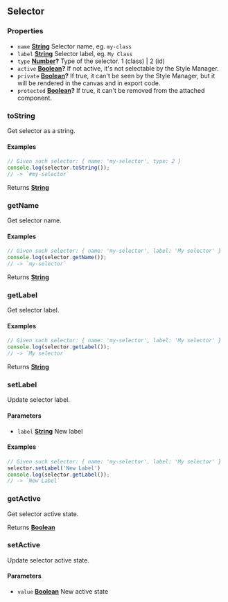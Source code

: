 <!-- Generated by documentation.js. Update this documentation by updating the source code. -->

## Selector



### Properties

*   `name` **[String][1]** Selector name, eg. `my-class`
*   `label` **[String][1]** Selector label, eg. `My Class`
*   `type` **[Number][2]?** Type of the selector. 1 (class) | 2 (id)
*   `active` **[Boolean][3]?** If not active, it's not selectable by the Style Manager.
*   `private` **[Boolean][3]?** If true, it can't be seen by the Style Manager, but it will be rendered in the canvas and in export code.
*   `protected` **[Boolean][3]?** If true, it can't be removed from the attached component.

### toString

Get selector as a string.

#### Examples

```javascript
// Given such selector: { name: 'my-selector', type: 2 }
console.log(selector.toString());
// -> `#my-selector`
```

Returns **[String][1]** 

### getName

Get selector name.

#### Examples

```javascript
// Given such selector: { name: 'my-selector', label: 'My selector' }
console.log(selector.getName());
// -> `my-selector`
```

Returns **[String][1]** 

### getLabel

Get selector label.

#### Examples

```javascript
// Given such selector: { name: 'my-selector', label: 'My selector' }
console.log(selector.getLabel());
// -> `My selector`
```

Returns **[String][1]** 

### setLabel

Update selector label.

#### Parameters

*   `label` **[String][1]** New label

#### Examples

```javascript
// Given such selector: { name: 'my-selector', label: 'My selector' }
selector.setLabel('New Label')
console.log(selector.getLabel());
// -> `New Label`
```

### getActive

Get selector active state.

Returns **[Boolean][3]** 

### setActive

Update selector active state.

#### Parameters

*   `value` **[Boolean][3]** New active state

[1]: https://developer.mozilla.org/docs/Web/JavaScript/Reference/Global_Objects/String

[2]: https://developer.mozilla.org/docs/Web/JavaScript/Reference/Global_Objects/Number

[3]: https://developer.mozilla.org/docs/Web/JavaScript/Reference/Global_Objects/Boolean
